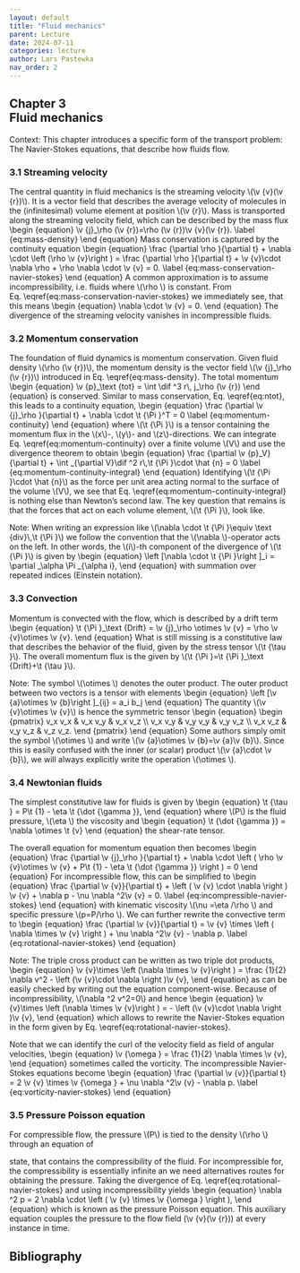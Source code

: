 ```yaml
---
layout: default
title: "Fluid mechanics"
parent: Lecture
date: 2024-07-11
categories: lecture
author: Lars Pastewka
nav_order: 2
---
```



<h2 class='chapterHead' id='fluid-mechanics'><span class='titlemark'>Chapter 3</span><br /><a id='x1-10003'></a>Fluid mechanics</h2>
<div class='framedenv' id='shaded_-1'>
<!-- l. 3 --><p class='noindent'><span class='underline'><span class='cmbx-12'>Context:</span></span> This chapter introduces a specific form of the transport problem: The
Navier-Stokes equations, that describe how fluids flow. </p></div>
<h3 class='sectionHead' id='streaming-velocity'><span class='titlemark'>3.1 </span> <a id='x1-20003.1'></a>Streaming velocity</h3>
<!-- l. 9 --><p class='noindent'>The central quantity in fluid mechanics is the streaming velocity \(\v {v}(\v {r})\). It is a vector
field that describes the average velocity of molecules in the (infinitesimal) volume
element at position \(\v {r}\). Mass is transported along the streaming velocity field, which
can be described by the mass flux \begin {equation} \v {j}_\rho (\v {r})=\rho (\v {r})\v {v}(\v {r}). \label {eq:mass-density} \end {equation}<a id='x1-2001r1'></a> Mass conservation is captured by the
continuity equation \begin {equation} \frac {\partial \rho }{\partial t} + \nabla \cdot \left (\rho \v {v}\right ) = \frac {\partial \rho }{\partial t} + \v {v}\cdot \nabla \rho + \rho \nabla \cdot \v {v} = 0. \label {eq:mass-conservation-navier-stokes} \end {equation}<a id='x1-2002r2'></a> A common approximation is to assume incompressibility, i.e.
fluids where \(\rho \) is constant. From Eq. \eqref{eq:mass-conservation-navier-stokes} we
immediately see, that this means \begin {equation} \nabla \cdot \v {v} = 0. \end {equation}<a id='x1-2003r3'></a> The divergence of the streaming velocity
vanishes in incompressible fluids.
</p><!-- l. 47 --><p class='noindent'>
</p>
<h3 class='sectionHead' id='momentum-conservation'><span class='titlemark'>3.2 </span> <a id='x1-30003.2'></a>Momentum conservation</h3>
<!-- l. 49 --><p class='noindent'>The foundation of fluid dynamics is momentum conservation. Given
fluid density \(\rho (\v {r})\), the momentum density is the vector field \(\v {j}_\rho (\v {r})\) introduced in
Eq. \eqref{eq:mass-density}. The total momentum \begin {equation} \v {p}_\text {tot} = \int \dif ^3 r\, j_\rho (\v {r}) \end {equation}<a id='x1-3001r4'></a> is conserved. Similar to mass
conservation, Eq. \eqref{eq:ntot}, this leads to a continuity equation, \begin {equation} \frac {\partial \v {j}_\rho }{\partial t} + \nabla \cdot \t {\Pi }^T = 0 \label {eq:momentum-continuity} \end {equation}<a id='x1-3002r5'></a> where \(\t {\Pi }\) is a
tensor containing the <span class='cmti-12'>momentum flux </span>in the \(x\)-, \(y\)- and \(z\)-directions. We can integrate
Eq. \eqref{eq:momentum-continuity} over a finite volume \(V\) and use the divergence
theorem to obtain \begin {equation} \frac {\partial \v {p}_V}{\partial t} + \int _{\partial V}\dif ^2 r\,\t {\Pi }\cdot \hat {n} = 0 \label {eq:momentum-continuity-integral} \end {equation}<a id='x1-3003r6'></a> Identifying \(\t {\Pi }\cdot \hat {n}\) as the force per unit area acting normal to the
surface of the volume \(V\), we see that Eq. \eqref{eq:momentum-continuity-integral}
is nothing else than Newton’s second law. The key question that remains is that
the forces that act on each volume element, \(\t {\Pi }\), look like.
</p>
<div class='framedenv' id='shaded_-1'>
<!-- l. 90 --><p class='noindent'><span class='underline'><span class='cmbx-12'>Note:</span></span> When writing an expression like \(\nabla \cdot \t {\Pi }\equiv \text {div}\,\t {\Pi }\) we follow the convention that the
\(\nabla \)-operator acts on the left. In other words, the \(i\)-th component of the divergence of \(\t {\Pi }\)
is given by \begin {equation} \left [\nabla \cdot \t {\Pi }\right ]_i = \partial _\alpha \Pi _{\alpha i}, \end {equation}<a id='x1-3004r7'></a> with summation over repeated indices (Einstein notation).
</p></div>
<!-- l. 98 --><p class='noindent'>
</p>



<h3 class='sectionHead' id='convection'><span class='titlemark'>3.3 </span> <a id='x1-40003.3'></a>Convection</h3>
<!-- l. 100 --><p class='noindent'>Momentum is convected with the flow, which is described by a drift term \begin {equation} \t {\Pi }_\text {Drift} = \v {j}_\rho \otimes \v {v} = \rho \v {v}\otimes \v {v}. \end {equation}<a id='x1-4001r8'></a> What is
still missing is a <span class='cmti-12'>constitutive law </span>that describes the behavior of the fluid,
given by the stress tensor \(\t {\tau }\). The overall momentum flux is the given by
\(\t {\Pi }=\t {\Pi }_\text {Drift}+\t {\tau }\).
</p>
<div class='framedenv' id='shaded_-1'>
<!-- l. 114 --><p class='noindent'><span class='underline'><span class='cmbx-12'>Note:</span></span> The symbol \(\otimes \) denotes the outer product. The outer product between two
vectors is a tensor with elements \begin {equation} \left [\v {a}\otimes \v {b}\right ]_{ij} = a_i b_j \end {equation}<a id='x1-4002r9'></a> The quantity \(\v {v}\otimes \v {v}\) is hence the symmetric tensor \begin {equation} \begin {pmatrix} v_x v_x &amp; v_x v_y &amp; v_x v_z \\ v_x v_y &amp; v_y v_y &amp; v_y v_z \\ v_x v_z &amp; v_y v_z &amp; v_z v_z. \end {pmatrix} \end {equation}<a id='x1-4003r10'></a>
Some authors simply omit the symbol \(\otimes \) and write \(\v {a}\otimes \v {b}=\v {a}\v {b}\). Since this is easily confused
with the inner (or scalar) product \(\v {a}\cdot \v {b}\), we will always explicitly write the operation \(\otimes \).
</p></div>
<!-- l. 136 --><p class='noindent'>
</p>
<h3 class='sectionHead' id='newtonian-fluids'><span class='titlemark'>3.4 </span> <a id='x1-50003.4'></a>Newtonian fluids</h3>
<!-- l. 138 --><p class='noindent'>The simplest constitutive law for fluids is given by \begin {equation} \t {\tau } = P\t {1} - \eta \t {\dot {\gamma }}, \end {equation}<a id='x1-5001r11'></a> where \(P\) is the fluid pressure, \(\eta \)
the viscosity and \begin {equation} \t {\dot {\gamma }} = \nabla \otimes \t {v} \end {equation}<a id='x1-5002r12'></a> the shear-rate tensor.
</p><!-- l. 152 --><p class='indent'> The overall equation for momentum equation then becomes \begin {equation} \frac {\partial \v {j}_\rho }{\partial t} + \nabla \cdot \left ( \rho \v {v}\otimes \v {v} + P\t {1} - \eta \t {\dot {\gamma }} \right ) = 0 \end {equation}<a id='x1-5003r13'></a> For
incompressible flow, this can be simplified to \begin {equation} \frac {\partial \v {v}}{\partial t} + \left ( \v {v} \cdot \nabla \right ) \v {v} + \nabla p - \nu \nabla ^2\v {v} = 0. \label {eq:incompressible-navier-stokes} \end {equation}<a id='x1-5004r14'></a> with kinematic viscosity \(\nu =\eta /\rho \)
and specific pressure \(p=P/\rho \). We can further rewrite the convective term to
\begin {equation} \frac {\partial \v {v}}{\partial t} = \v {v} \times \left ( \nabla \times \v {v} \right ) + \nu \nabla ^2\v {v} - \nabla p. \label {eq:rotational-navier-stokes} \end {equation}<a id='x1-5005r15'></a>
</p>
<div class='framedenv' id='shaded_-1'>
<!-- l. 212 --><p class='noindent'><span class='underline'><span class='cmbx-12'>Note:</span></span> The triple cross product can be written as two triple dot products, \begin {equation} \v {v}\times \left (\nabla \times \v {v}\right ) = \frac {1}{2} \nabla v^2 - \left (\v {v}\cdot \nabla \right )\v {v}, \end {equation}<a id='x1-5006r16'></a> as can
be easily checked by writing out the equation component-wise. Because of
incompressibility, \(\nabla ^2 v^2=0\) and hence \begin {equation} \v {v}\times \left (\nabla \times \v {v}\right ) = - \left (\v {v}\cdot \nabla \right )\v {v}, \end {equation}<a id='x1-5007r17'></a> which allows to rewrite the Navier-Stokes
equation in the form given by Eq. \eqref{eq:rotational-navier-stokes}.
</p></div>
<!-- l. 239 --><p class='indent'> Note that we can identify the curl of the velocity field as field of angular
velocities, \begin {equation} \v {\omega } = \frac {1}{2} \nabla \times \v {v}, \end {equation}<a id='x1-5008r18'></a> sometimes called the <span class='cmti-12'>vorticity</span>. The incompressible Navier-Stokes
equations become \begin {equation} \frac {\partial \v {v}}{\partial t} = 2 \v {v} \times \v {\omega } + \nu \nabla ^2\v {v} - \nabla p. \label {eq:vorticity-navier-stokes} \end {equation}<a id='x1-5009r19'></a>
</p><!-- l. 264 --><p class='noindent'>
</p>
<h3 class='sectionHead' id='pressure-poisson-equation'><span class='titlemark'>3.5 </span> <a id='x1-60003.5'></a>Pressure Poisson equation</h3>
<!-- l. 266 --><p class='noindent'>For compressible flow, the pressure \(P\) is tied to the density \(\rho \) through an equation of



state, that contains the compressibility of the fluid. For incompressible for, the
compressibility is essentially infinite an we need alternatives routes for obtaining
the pressure. Taking the divergence of Eq. \eqref{eq:rotational-navier-stokes} and
using incompressibility yields \begin {equation} \nabla ^2 p = 2 \nabla \cdot \left ( \v {v} \times \v {\omega } \right ), \end {equation}<a id='x1-6001r20'></a> which is known as the pressure Poisson equation.
This auxiliary equation couples the pressure to the flow field \(\v {v}(\v {r})\) at every instance in
time.



</p>
<h2 class='likechapterHead' id='bibliography'><a id='x1-7000'></a>Bibliography</h2>

